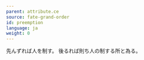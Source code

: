 ```yaml
---
parent: attribute.ce
source: fate-grand-order
id: preemption
language: ja
weight: 0
---
```


先んずれば人を制す。
後るれば則ち人の制する所と為る。
